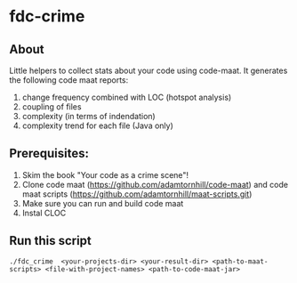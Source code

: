 # fdc-crime
## About
Little helpers to collect stats about your code using code-maat. It generates the following code maat reports:
 1) change frequency combined with LOC (hotspot analysis)
 2) coupling of files
 3) complexity (in terms of indendation)
 4) complexity trend for each file (Java only)
 
## Prerequisites:
1) Skim the book "Your code as a crime scene"!
2) Clone code maat (https://github.com/adamtornhill/code-maat) and code maat scripts (https://github.com/adamtornhill/maat-scripts.git)
3) Make sure you can run and build code maat
4) Instal CLOC
 
## Run this script
```
./fdc_crime  <your-projects-dir> <your-result-dir> <path-to-maat-scripts> <file-with-project-names> <path-to-code-maat-jar>
```

